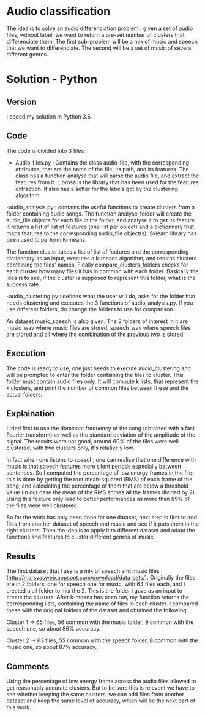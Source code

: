 # Audio classification

The idea is to solve an audio differenciation problem : given a set of audio files, without label, we want to return a pre-set number of clusters that differenciate them.
The first sub-problem will be a mix of music and speech that we want to differenciate. The second will be a set of music of several different genres.

# Solution - Python

## Version

I coded my solution in Python 3.6.

## Code

The code is divided into 3 files:
  - Audio_files.py : Contains the class audio_file, with the corresponding attributes, that are the name of the file, its path, and its features.
The class has a function analyse that will parse the audio file, and extract the features from it. Librosa is the library that has been used for the features extraction. It also has a setter for the labels got by the clustering algorithm.

  -audio_analysis.py : contains the useful functions to create clusters from a folder containing audio songs. The function analyse_folder will create the audio_file objects for each file in the folder, and analyse it to get its feature. It returns a list of list of features (one list per object) and a dictionnary that maps features to the corresponding audio_file object(s). Sklearn library has been used to perform K-means.
  
The function cluster takes a list of list of features and the corresponding dictionnary as an input, executes a k-means algorithm, and returns clusters containing the files' names. Finally compare_clusters_folders checks for each cluster how many files it has in common with each folder. Basically the idea is to see, if the cluster is supposed to represent this folder, what is the success rate.

  -audio_clustering.py : defines what the user will do, asks for the folder that needs clustering and executes the 3 functions of audio_analysis.py. If you use different folders, do change the folders to use for comparison.
  
An dataset music_speech is also given. The 3 folders of interest in it are music_wav where music files are stored, speech_wav where speech files are stored and all where the combination of the previous two is stored.
  
## Execution

The code is ready to use, one just needs to execute audio_clustering and will be prompted to enter the folder containing the files to cluster. This folder must contain audio files only. It will compute k lists, that represent the k clusters, and print the number of common files between these and the actual folders.

## Explaination

I tried first to use the dominant frequency of the song (obtained with a fast Fourier transform) as well as the standard deviation of the amplitude of the signal. The results were not good, around 60% of the files were well clustered, with two clusters only, it's relatively low.

In fact when one listens to speech, one can realise that one difference with music is that speech features more silent periods especially between sentences. So I computed the percentage of low energy frames in the file: this is done by getting the root mean-squared (RMS) of each frame of the song, and calculating the percentage of them that are below a threshold value (in our case the mean of the RMS across all the frames divided by 2). Using this feature only lead to better performances as more than 85% of the files were well clustered.


So far the work has only been done for one dataset, next step is first to add files from another dataset of speech and music and see if it puts them in the right clusters. Then  the idea is to apply it to different dataset and adapt the functions and features to cluster different genres of music.

## Results

The first dataset that I use is a mix of speech and music files (http://marsyasweb.appspot.com/download/data_sets/). Originally the files are in 2 folders: one for speech one for music, with 64 files each, and I created a all folder to mix the 2. This is the folder I gave as an input to create the clusters. After k-means has been run, my function returns the corresponding lists, containing the name of files in each cluster. I compared these with the original folders of the dataset and obtained the following:

Cluster 1 -> 65 files, 56 common with the music folder, 9 common with the speech one, so about 86% accuracy.

Cluster 2 -> 63 files, 55 common with the speech folder, 8 common with the music one, so about 87% accuracy.

## Comments

Using the percentage of low energy frame across the audio files allowed to get reasonably accurate clusters. But to be sure this is relevent we have to see whether keeping the same clusters, we can add files from another dataset and keep the same level of accuracy, which will be the next part of this work.


